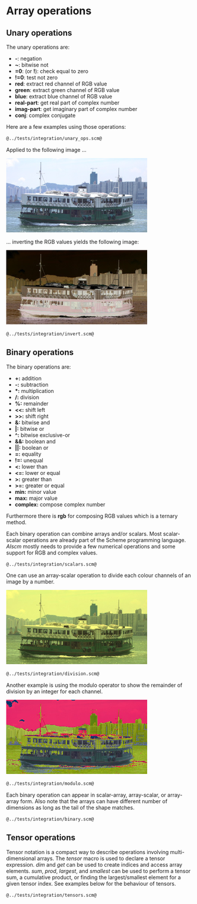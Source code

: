 # Array operations
## Unary operations

The unary operations are:

* **-**: negation
* **~**: bitwise not
* **=0**: (or **!**): check equal to zero
* **!=0**: test not zero
* **red**: extract red channel of RGB value
* **green**: extract green channel of RGB value
* **blue**: extract blue channel of RGB value
* **real-part**: get real part of complex number
* **imag-part**: get imaginary part of complex number
* **conj**: complex conjugate

Here are a few examples using those operations:

```Scheme
@../tests/integration/unary_ops.scm@
```

Applied to the following image ...

![star-ferry.jpg](star-ferry.jpg "Test input image")

... inverting the RGB values yields the following image:

![inverted.jpg](inverted.jpg "Inverted image")

```Scheme
@../tests/integration/invert.scm@
```

## Binary operations

The binary operations are:

* **+:** addition
* **-:** subtraction
* **\*:** multiplication
* **/:** division
* **%:** remainder
* **<<:** shift left
* **>>:** shift right
* **&:** bitwise and
* **|:** bitwise or
* **^:** bitwise exclusive-or
* **&&:** boolean and
* **||:** boolean or
* **=:** equality
* **!=:** unequal
* **<:** lower than
* **<=:** lower or equal
* **>:** greater than
* **>=:** greater or equal
* **min:** minor value
* **max:** major value
* **complex:** compose complex number

Furthermore there is **rgb** for composing RGB values which is a ternary method.

Each binary operation can combine arrays and/or scalars.
Most scalar-scalar operations are already part of the Scheme programming language.
*AIscm* mostly needs to provide a few numerical operations and some support for RGB and complex values.

```Scheme
@../tests/integration/scalars.scm@
```

One can use an array-scalar operation to divide each colour channels of an image by a number.

![divided.jpg](divided.jpg "Divided image")

```Scheme
@../tests/integration/division.scm@
```

Another example is using the modulo operator to show the remainder of division by an integer for each channel.

![modulo.jpg](modulo.jpg "Remainder values")

```Scheme
@../tests/integration/modulo.scm@
```

Each binary operation can appear in scalar-array, array-scalar, or array-array form.
Also note that the arrays can have different number of dimensions as long as the tail of the shape matches.

```Scheme
@../tests/integration/binary.scm@
```

## Tensor operations

Tensor notation is a compact way to describe operations involving multi-dimensional arrays.
The *tensor* macro is used to declare a tensor expression. *dim* and *get* can be used to create indices and access array elements.
*sum*, *prod*, *largest*, and *smallest* can be used to perform a tensor sum, a cumulative product, or finding the largest/smallest element for a given tensor index.
See examples below for the behaviour of tensors.

```Scheme
@../tests/integration/tensors.scm@
```
